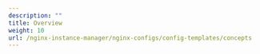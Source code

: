```yaml
---
description: ""
title: Overview
weight: 10
url: /nginx-instance-manager/nginx-configs/config-templates/concepts
---
```



